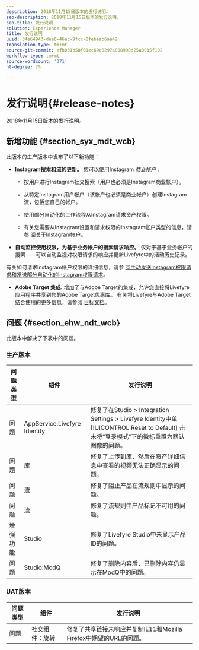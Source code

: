 ```yaml
---
description: 2018年11月15日版本的发行说明。
seo-description: 2018年11月15日版本的发行说明。
seo-title: 发行说明
solution: Experience Manager
title: 发行说明
uuid: 34e64943-dea6-46ac-9fcc-8febeab6aa42
translation-type: tm+mt
source-git-commit: efb031b58f01ec69c8297a808998d25a0015f102
workflow-type: tm+mt
source-wordcount: '371'
ht-degree: 7%

---
```



# 发行说明{#release-notes}

2018年11月15日版本的发行说明。

## 新增功能 {#section_syx_mdt_wcb}

此版本的生产版本中发布了以下新功能：

* **Instagram搜索和流的更新。** 您可以使用Instagram *商业帐户* :

   * 按用户进行Instagram社交搜索（用户也必须是Instagram商业帐户）。

   * 从特定Instagram用户帐户（该帐户也必须是商业帐户）创建Instagram流，包括您自己的帐户。

   * 使用部分自动化的工作流程从Instagram请求资产权限。

   * 有关您需要从Instagram设置和请求权限的Instagram帐户类型的信息，请参 [阅关于Instagram帐户](/help/using/c-users-creating-accounts-with-studio-access/t-configure-social-accout-instagram/c-about-instagram-accounts.md)。

* **自动监控使用权限，为基于业务帐户的搜索请求响应。** 仅对于基于业务帐户的搜索——可以自动监视对权限请求的响应并更新Livefyre中的活动历史记录。

有关如何请求Instagram帐户权限的详细信息，请参 [阅手动发送Instagram权限请求](/help/using/c-how-requesting-rights-works/c-send-instagram-manual-rights-request.md)[和发送部分自动化的Instagram权限请求](/help/using/c-how-requesting-rights-works/c-send-an-instagram-rights-request-from-the-library.md)。

* **Adobe Target 集成.** 增加了与Adobe Target的集成，允许您直接将Livefyre应用程序共享到您的Adobe Target优惠库。 有关将Livefyre与Adobe Target结合使用的更多信息，请参阅 [目标文档](hhttps://docs.adobe.com/content/help/en/livefyre/using/library/livefyre-target.html)。

## 问题 {#section_ehw_ndt_wcb}

此版本中解决了下表中的问题。

### 生产版本

| 问题类型 | 组件 | 发行说明 |
|--- |--- |--- |
| 问题 | AppService:Livefyre Identity | 修复了在Studio > Integration Settings > Livefyre Identity中单 [!UICONTROL Reset to Default] 击未将“登录模式”下的徽标重置为默认图像的问题。 |
| 问题 | 库 | 修复了上传到库，然后在资产详细信息中查看的视频无法正确显示的问题。 |
| 问题 | 流 | 修复了阻止产品在流规则中显示的问题。 |
| 问题 | 流 | 修复了流规则中产品标记不可用的问题。 |
| 增强功能 | Studio | 修复了Livefyre Studio中未显示产品ID的问题。 |
| 问题 | Studio:ModQ | 修复了删除内容后，已删除内容仍显示在ModQ中的问题。 |

### UAT版本

| **问题类型** | **组件** | **发行说明** |
|---|---|---|
| 问题 | 社交组件：旋转 | 修复了共享链接未响应并复制IE11和Mozilla Firefox中期望的URL的问题。 |